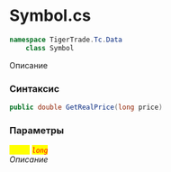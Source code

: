 
# Symbol.cs
```csharp
namespace TigerTrade.Tc.Data  
    class Symbol
```

Описание

### Синтаксис
```csharp
public double GetRealPrice(long price)
```

### Параметры  
<mark style="color:yellow;">`price`</mark> <mark style="color:red;">*`long`*</mark>  
 *Описание*  
  

                    
                    